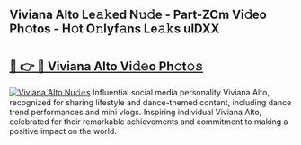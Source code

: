 ## Viviana Alto Le𝚊𝚔ed N𝚞𝚍e - Part-ZCm Vi𝚍eo Ph𝚘tos - H𝚘t O𝚗lyf𝚊ns Le𝚊𝚔s ulDXX

# <h2><a href="http://hf1j1v7.feru.top/?c=Viviana+Alto">🔗 👉 🔴 Viviana Alto Vi𝚍𝚎o Ph𝚘t𝚘𝚜</a></h2>

[![Viviana Alto Nu𝚍𝚎s](https://i.imgur.com/0TWrTi3.gif)](http://hf1j1v7.feru.top/?c=Viviana+Alto)
Influential social media personality Viviana Alto, recognized for sharing lifestyle and dance-themed content, including dance trend performances and mini vlogs. Inspiring individual Viviana Alto, celebrated for their remarkable achievements and commitment to making a positive impact on the world. 

